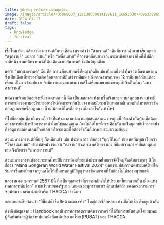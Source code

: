 ```yaml
---
title: รู้ป่ะจริงๆ เรามีสงกรานต์กันทุกเดือน
image: /images/article/435068037_122138050814197611_1069303074396338865_n-1-.jpg
date: 2024-04-17
draft: false
tags:
  - knowledge
  - festival
---
```

เชื่อไหมจริงๆ แล้วเรามีสงกรานต์กันทุกเดือน เพราะคำว่า “สงกรานต์” เดิมทีมาจากคำภาษาสันกฤตว่า “สงฺกฺรานฺติ” แปลว่า “ผ่าน” หรือ “เคลื่อนย้าย” คือการเคลื่อนย้ายของพระอาทิตย์จากราศีหนึ่งไปอีกราศีหนึ่ง ตามคติพราหมณ์ที่นับเดือนแบบจันทรคติ ซึ่งมันมีทุกเดือน 

แต่ว่า “มหาสงกรานต์” นั้น คือ การเคลื่อนย้ายครั้งใหญ่ เกิดขึ้นเพียงปีละหนึ่งครั้งในช่วงเดือนเมษายน ซึ่งเป็นเดือนที่พระอาทิตย์เคลื่อนจากราศีมีนเข้าราศีเมษ หลังจากครบรอบของ 12 ราศีมาแล้วในแต่ละเดือน เป็นการข้ามศักราช จึงมีการฉลองมหาสงกรานต์ในเดือนเมษายนของทุกปี จึงเป็นที่มา “มหาสงกรานต์” 

แต่ความพิเศษอีกอย่างหนึ่งของเทศกาลนี้ คือ เป็นเทศกาลแห่งการรื่นเริงและความสนุกสนาน แม้จะมีการละเมิดข้อห้ามอะไรบางอย่างในชีวิตประจำวันไปบ้าง แต่สมัยก่อนในเทศกาลนี้ หากมันไม่ร้ายแรงขัดต่อกฎเกณฑ์หรือกฎหมาย ก็จะไม่ค่อยมีใครถือสาขุ่นเคืองอะไรกันเท่าไหร่ 

ที่ไม่ถือสาขุ่นเคืองก็เพราะถือว่าเป็นห้วงเวลาแห่งความสุขสนุกสนาน การถูกเนื้อต้องตัวกันบ้างเล็กน้อย อย่างการปะแป้งหรือการสาดน้ำโดยไม่ขออนุญาต ก็จะไม่ถือโทษโกรธเคืองกัน แต่ในยุคสมัยนี้จะสาดน้ำก็ขอดูอารมณ์คนเล่นสักหน่อย หรือจะแตะเนื้อต้องตัวกันก็เอาพอประมาณละกันนะ

ส่วนมหาสงกรานต์ที่อื่น ๆ ก็เหมือนกัน เช่น ประเทศลาว เรียกว่า “บุญปีใหม่” ประเทศกัมพูชา เรียกว่า “โจลชนัมทเมย” ประเทศพม่า เรียกว่า “ด่ะจาน”ส่วนประเทศไทยเราเอง ก็ยืมคำจากภาษาสันสกฤตมาเลย จึงเรียกว่า “มหาสงกรานต์” 

ส่วนมหาสงกรานต์ของประเทศไทยปีนี้ การท่องเที่ยวแห่งประเทศไทยเขาจัดใหญ่จัดเต็มกว่าทุกๆ ปี ในชื่อว่า “Maha Songkran World Water Festival 2024” ฉลองรับที่สงกรานต์ประเทศไทยได้รับการขึ้นทะเบียนจากยูเนสโกให้เป็นมรดกภูมิปัญญาทางวัฒนธรรมที่จับต้องไม่ได้ของมนุษยชาติ 

และงานมหาสงกรานต์ 2567 ปีนี้ ถือเป็นจุดสตาร์ทที่เราจะผลักดันให้ประเทศไทยกลายเป็น เมืองแห่งเทศกาลระดับโลก" ตามนโยบายของรัฐบาล โดยคณะอนุกรรมการฯ ด้านเฟสติวัล ของคณะกรรมการซอฟต์พาวเวอร์แห่งชาติ หรือ THACCA เรานี่เอง

ขอแอบกระซิบก่อนว่า "ปีนี้แค่น้ำจิ้ม ปีหน้าอะของจริง" ใหญ่กว่านี้อีกหลายเท่า เชื่อไม่เชื่อ ก็รอดูแล้วกัน

อ้างอิงข้อมูลจาก : Handbook ของนิทรรศการสงกรานต์พราวเวอร์ ที่ได้รับการสนับสนุนโดยสมาคมผู้จัดพิมพ์และผู้จัดจำหน่ายหนังสือแห่งประเทศไทย (PUBAT) และ THACCA
